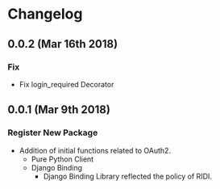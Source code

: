 Changelog
=========

0.0.2 (Mar 16th 2018)
------------------
### Fix
- Fix login_required Decorator


0.0.1 (Mar 9th 2018)
------------------
### Register New Package
- Addition of initial functions related to OAuth2.
    - Pure Python Client
    - Django Binding
        - Django Binding Library reflected the policy of RIDI.
